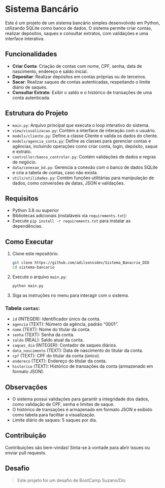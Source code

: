 # Sistema Bancário

Este é um projeto de um sistema bancário simples desenvolvido em Python, utilizando SQLite como banco de dados. O sistema permite criar contas, realizar depósitos, saques e consultar extratos, com validações  e uma interface interativa.

## Funcionalidades

- **Criar Conta**: Criação de contas com nome, CPF, senha, data de nascimento, endereço e saldo inicial.
- **Depositar**: Realizar depósitos em contas próprias ou de terceiros.
- **Sacar**: Realizar saques de contas autenticadas, respeitando o limite diário de saques.
- **Consultar Extrato**: Exibir o saldo e o histórico de transações de uma conta autenticada.

## Estrutura do Projeto

- `main.py`: Arquivo principal que executa o loop interativo do sistema.
- `view/visualizacao.py`: Contém a interface de interação com o usuário.
- `models/cliente.py`: Define a classe Cliente e valida os dados do cliente.
- `models/agencia_conta.py`: Define as classes para gerenciar contas e agências, incluindo operações como criar conta, login, depósito, saque e extrato.
- `controller/banco_controler.py`: Contém validações de dados e regras de negócio.
- `data/conexao_bd.py`: Gerencia a conexão com o banco de dados SQLite e cria a tabela de contas, caso não exista.
- `utils/utilidades.py`: Contém funções utilitárias para manipulação de dados, como conversões de datas, JSON e validações.

## Requisitos

- Python 3.8 ou superior
- Bibliotecas adicionais (instaláveis via `requirements.txt`):
- Execute `pip install -r requirements.txt` para instalar as dependências.

## Como Executar

1. Clone este repositório:
   ```bash
   git clone https://github.com/adilsonssdev/Sistema_Banacrio_DIO
   cd sistema-bancario
   ```

2. Execute o arquivo `main.py`:
   ```bash
   python main.py
   ```

3. Siga as instruções no menu para interagir com o sistema.


### Tabela `contas`:
- `id` (INTEGER): Identificador único da conta.
- `agencia` (TEXT): Número da agência, padrão "0001".
- `nome` (TEXT): Nome do titular da conta.
- `senha` (TEXT): Senha da conta.
- `saldo` (REAL): Saldo atual da conta.
- `saques_dia` (INTEGER): Contador de saques diários.
- `data_nascimento` (TEXT): Data de nascimento do titular da conta.
- `cpf` (TEXT): CPF do titular da conta (único).
- `endereco` (TEXT): Endereço do titular da conta.
- `historico` (TEXT): Histórico de transações da conta (armazenado em formato JSON).

## Observações

- O sistema possui validações para garantir a integridade dos dados, como validação de CPF, senha e limites de saque.
- O histórico de transações é armazenado em formato JSON e exibido como tabela para facilitar a visualização.
- Limite diário de saques: 5 saques por dia.

## Contribuição

Contribuições são bem-vindas! Sinta-se à vontade para abrir issues ou enviar pull requests.

## Desafio
> Este projeto foi um desafio de BootCamp Suzano/Dio
